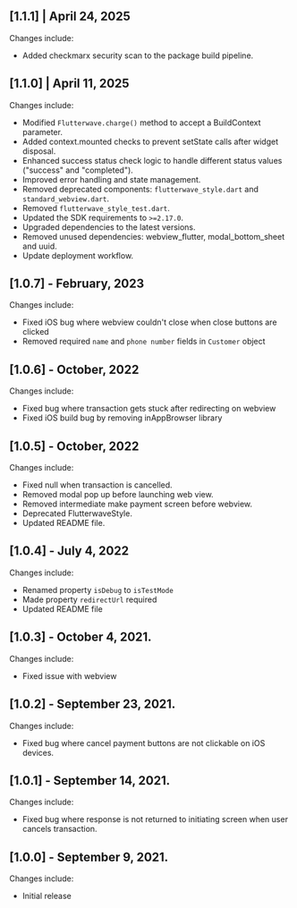 ## [1.1.1] | April 24, 2025

Changes include:

- Added checkmarx security scan to the package build pipeline.

## [1.1.0] | April 11, 2025

Changes include:

- Modified `Flutterwave.charge()` method to accept a BuildContext parameter.
- Added context.mounted checks to prevent setState calls after widget disposal.
- Enhanced success status check logic to handle different status values ("success" and "completed").
- Improved error handling and state management.
- Removed deprecated components: `flutterwave_style.dart` and `standard_webview.dart`.
- Removed `flutterwave_style_test.dart`.
- Updated the SDK requirements to `>=2.17.0`.
- Upgraded dependencies to the latest versions.
- Removed unused dependencies: webview_flutter, modal_bottom_sheet and uuid.
- Update deployment workflow.

## [1.0.7] - February, 2023

Changes include:

- Fixed iOS bug where webview couldn't close when close buttons are clicked
- Removed required `name` and `phone number` fields in `Customer` object

## [1.0.6] - October, 2022

Changes include:

- Fixed bug where transaction gets stuck after redirecting on webview
- Fixed iOS build bug by removing inAppBrowser library

## [1.0.5] - October, 2022

Changes include:

- Fixed null when transaction is cancelled.
- Removed modal pop up before launching web view.
- Removed intermediate make payment screen before webview.
- Deprecated FlutterwaveStyle.
- Updated README file.

## [1.0.4] - July 4, 2022

Changes include:

- Renamed property `isDebug` to `isTestMode`
- Made property `redirectUrl` required
- Updated README file

## [1.0.3] - October 4, 2021.

Changes include:

- Fixed issue with webview

## [1.0.2] - September 23, 2021.

Changes include:

- Fixed bug where cancel payment buttons are not clickable on iOS devices.

## [1.0.1] - September 14, 2021.

Changes include:

- Fixed bug where response is not returned to initiating screen when user cancels transaction.

## [1.0.0] - September 9, 2021.

Changes include:

- Initial release
